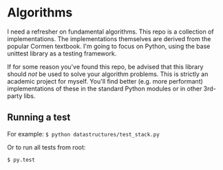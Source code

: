 # Algorithms

I need a refresher on fundamental algorithms. This repo is a collection of implementations. The implementations themselves are derived from the popular Cormen textbook. I'm going to focus on Python, using the base unittest library as a testing framework.

If for some reason you've found this repo, be advised that this library should *not* be used to solve your algorithm problems. This is strictly an academic project for myself. You'll find better (e.g. more performant) implementations of these in the standard Python modules or in other 3rd-party libs.

## Running a test

For example: ``` $ python datastructures/test_stack.py ```

Or to run all tests from root:

``` $ py.test ```
